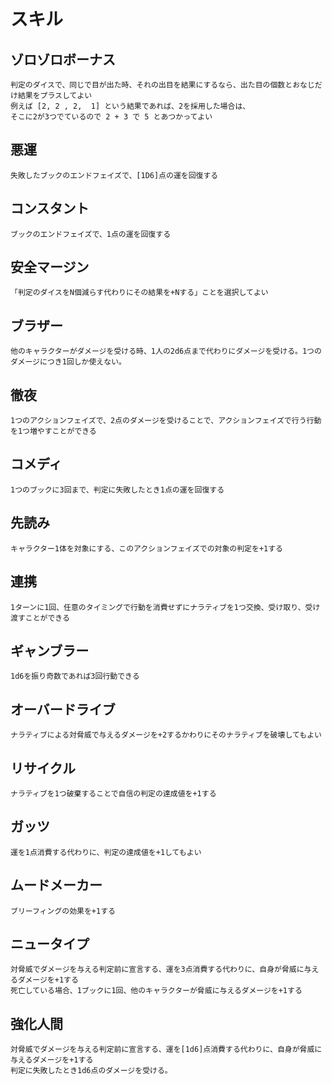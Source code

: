 
# スキル

## ゾロゾロボーナス
    判定のダイスで、同じで目が出た時、それの出目を結果にするなら、出た目の個数とおなじだけ結果をプラスしてよい
    例えば [2, 2 , 2,  1] という結果であれば、2を採用した場合は、
    そこに2が3つでているので 2 + 3 で 5 とあつかってよい

## 悪運
    失敗したブックのエンドフェイズで、[1D6]点の運を回復する

## コンスタント
    ブックのエンドフェイズで、1点の運を回復する

## 安全マージン
    「判定のダイスをN個減らす代わりにその結果を+Nする」ことを選択してよい

## ブラザー
    他のキャラクターがダメージを受ける時、1人の2d6点まで代わりにダメージを受ける。1つのダメージにつき1回しか使えない。

## 徹夜
    1つのアクションフェイズで、2点のダメージを受けることで、アクションフェイズで行う行動を1つ増やすことができる

## コメディ
    1つのブックに3回まで、判定に失敗したとき1点の運を回復する

## 先読み
    キャラクター1体を対象にする、このアクションフェイズでの対象の判定を+1する

## 連携
    1ターンに1回、任意のタイミングで行動を消費せずにナラティブを1つ交換、受け取り、受け渡すことができる

## ギャンブラー
    1d6を振り奇数であれば3回行動できる

## オーバードライブ
    ナラティブによる対脅威で与えるダメージを+2するかわりにそのナラティブを破壊してもよい

## リサイクル
    ナラティブを1つ破棄することで自信の判定の達成値を+1する

## ガッツ
    運を1点消費する代わりに、判定の達成値を+1してもよい

## ムードメーカー
    ブリーフィングの効果を+1する

## ニュータイプ
    対脅威でダメージを与える判定前に宣言する、運を3点消費する代わりに、自身が脅威に与えるダメージを+1する
    死亡している場合、1ブックに1回、他のキャラクターが脅威に与えるダメージを+1する
    
## 強化人間
    対脅威でダメージを与える判定前に宣言する、運を[1d6]点消費する代わりに、自身が脅威に与えるダメージを+1する
    判定に失敗したとき1d6点のダメージを受ける。
